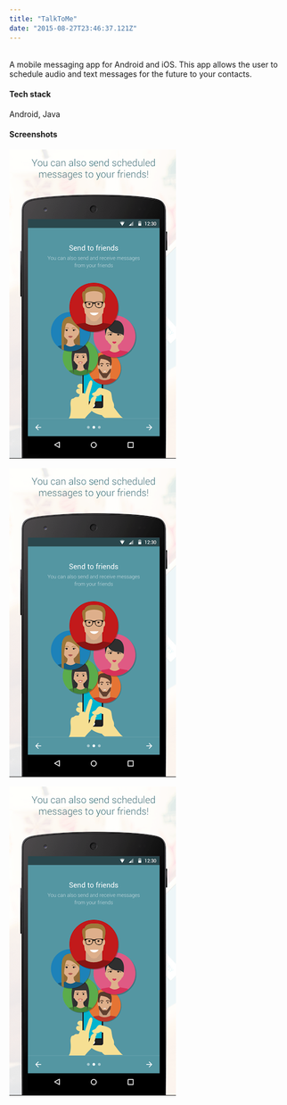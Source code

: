 ```yaml
---
title: "TalkToMe"
date: "2015-08-27T23:46:37.121Z"
---
```

<br />
A mobile messaging app for Android and iOS. This app allows the user to schedule audio and text messages for the future to your contacts.

#### Tech stack
Android, Java

#### Screenshots

![](talktome.png)

![](talktome.png)

![](talktome.png)